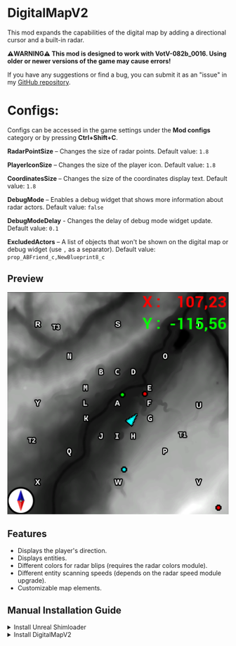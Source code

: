 # DigitalMapV2  
This mod expands the capabilities of the digital map by adding a directional cursor and a built-in radar.  

**⚠️WARNING⚠️ This mod is designed to work with VotV-082b_0016. Using older or newer versions of the game may cause errors!**  

If you have any suggestions or find a bug, you can submit it as an "issue" in my [GitHub repository](https://github.com/Acitulen/DigitalMapV2).

# Configs:
Configs can be accessed in the game settings under the **Mod configs** category or by pressing **Ctrl+Shift+C**.

**RadarPointSize** – Changes the size of radar points. Default value: `1.8`  

**PlayerIconSize** – Changes the size of the player icon. Default value: `1.8`  

**CoordinatesSize** – Changes the size of the coordinates display text. Default value: `1.8`  

**DebugMode** – Enables a debug widget that shows more information about radar actors. Default value: `false`  

**DebugModeDelay** - Changes the delay of debug mode widget update. Default value: `0.1`  

**ExcludedActors** – A list of objects that won't be shown on the digital map or debug widget (use `,` as a separator). Default value: `prop_ABFriend_c,NewBlueprint8_c`  


## Preview  
![Preview](https://github.com/Acitulen/DigitalMapV2/blob/1.4.0/Preview/Preview1.png?raw=true)  

## Features  
- Displays the player's direction.  
- Displays entities.  
- Different colors for radar blips (requires the radar colors module).  
- Different entity scanning speeds (depends on the radar speed module upgrade).  
- Customizable map elements.  

## Manual Installation Guide  

<details>  
<summary>Install Unreal Shimloader</summary>  

1. Copy `dwmapi.dll` into the `GAME/Binaries/Win64` directory. The new path should be `GAME/Binaries/Win64/dwmapi.dll`.  
2. Copy the contents of the `UE4SS` folder from the package into `GAME/Binaries/Win64`.  

`GAME/Binaries/Win64` should now contain the following *new* files and folders:  
- `GAME-Win64-Shipping.exe`  
- `ue4ss.dll`  
- `UE4SS-settings.ini`  
- `dwmapi.dll` ← *This is the Unreal Shimloader binary. It will load UE4SS for you.*  
- `Mods/`  
</details>  

<details>  
<summary>Install DigitalMapV2</summary>  

1. Copy `DigitalMapV2.pak` from the `pak` folder to the `GAME/Content/Paks/LogicMods` directory.  
2. Copy the contents of the `mod` folder to `GAME/Binaries/Win64/Mods/Acitulen-DigitalMapV2`.  
   *You have to create the `Acitulen-DigitalMapV2` folder manually.  
</details>
